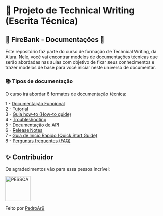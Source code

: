 # :memo: Projeto de Technical Writing (Escrita Técnica)

## :bank: FireBank - Documentações	:bank: 

Este repositório faz parte do curso de formação de Technical Writing, da Alura. 
Nele, você vai encontrar modelos de documentações técnicas que serão abordadas nas aulas com objetivo de fixar seus conhecimentos e trazer modelos de base para você iniciar neste universo de documentar.

### :books: Tipos de documentação
O curso irá abordar 6 formatos de documentação técnica:

1 - [Documentação Funcional](https://github.com/pedroar9/technical-writing/blob/master/documenta%C3%A7%C3%A3o-funcional.md)  
2 - [Tutorial](https://github.com/pedroar9/technical-writing/blob/master/tutorial.md)  
3 - [Guia how-to (How-to guide)](https://github.com/pedroar9/technical-writing/blob/master/blob/main/guia-how-to.md)  
4 - [Troubleshooting](https://github.com/pedroar9/technical-writing/blob/master/guia-how-to.md)  
5 - [Documentação de API](https://github.com/pedroar9/technical-writing/blob/master/troubleshooting.md)  
6 - [Release Notes](https://github.com/pedroar9/technical-writing/blob/master/documenta%C3%A7%C3%A3o-api.md)  
7 - [Guia de Início Rápido (Quick Start Guide)](https://github.com/marimoreiratw/projeto-alura/blob/main/guia-in%C3%ADcio-r%C3%A1pido.md)  
8 - [Perguntas frequentes (FAQ)](https://github.com/marimoreiratw/projeto-alura/blob/main/perguntas-frequentes-faq.md)

## ✨ Contribuidor 

Os agradecimentos vão para essa pessoa incrível:

<a href="https://github.com/pedroar9">
<img src="https://media.licdn.com/dms/image/C4E03AQGT0K0dZtdTHQ/profile-displayphoto-shrink_800_800/0/1563639326413?e=1726704000&v=beta&t=VYcO3MAqWUrouFTSjp_UmPaU4EVtt65txDJzJQJ0zrY" width="80" alt="PESSOA" /></a>  

Feito por [PedroAr9](https://www.linkedin.com/in/pedrocarlos-assis)